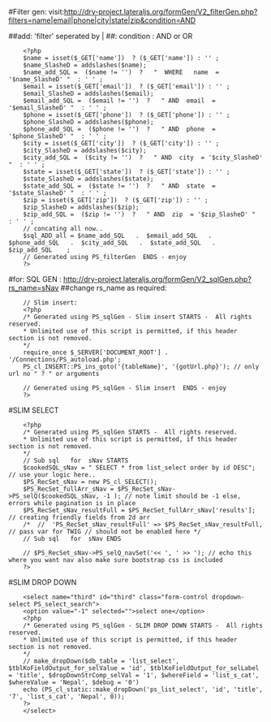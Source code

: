 #Filter gen: 
visit:http://dry-project.lateraljs.org/formGen/V2_filterGen.php?filters=name|email|phone|city|state|zip&condition=AND

##add:  'filter' seperated by |
##: condition : AND or OR

        <?php
        $name = isset($_GET['name'])  ? ($_GET['name']) : '' ;
        $name_SlasheD = addslashes($name);
        $name_add_SQL =  ($name != '')  ?   "  WHERE   name  = '$name_SlasheD' "  : ' ' ;
        $email = isset($_GET['email'])  ? ($_GET['email']) : '' ;
        $email_SlasheD = addslashes($email);
        $email_add_SQL =  ($email != '')  ?   " AND  email  = '$email_SlasheD' "  : ' ' ;
        $phone = isset($_GET['phone'])  ? ($_GET['phone']) : '' ;
        $phone_SlasheD = addslashes($phone);
        $phone_add_SQL =  ($phone != '')  ?   " AND  phone  = '$phone_SlasheD' "  : ' ' ;
        $city = isset($_GET['city'])  ? ($_GET['city']) : '' ;
        $city_SlasheD = addslashes($city);
        $city_add_SQL =  ($city != '')  ?   " AND  city  = '$city_SlasheD' "  : ' ' ;
        $state = isset($_GET['state'])  ? ($_GET['state']) : '' ;
        $state_SlasheD = addslashes($state);
        $state_add_SQL =  ($state != '')  ?   " AND  state  = '$state_SlasheD' "  : ' ' ;
        $zip = isset($_GET['zip'])  ? ($_GET['zip']) : '' ;
        $zip_SlasheD = addslashes($zip);
        $zip_add_SQL =  ($zip != '')  ?   " AND  zip  = '$zip_SlasheD' "  : ' ' ;
        // concating all now..
        $sql_ADD_all = $name_add_SQL   .  $email_add_SQL   .  $phone_add_SQL   .  $city_add_SQL   .  $state_add_SQL   .  $zip_add_SQL    ;
        // Generated using PS_filterGen  ENDS - enjoy
        ?>


#for: SQL GEN : http://dry-project.lateraljs.org/formGen/V2_sqlGen.php?rs_name=sNav
##change rs_name as required: 

        // Slim insert:
        <?php
        /* Generated using PS_sqlGen - Slim insert STARTS -  All rights reserved.
        * Unlimited use of this script is permitted, if this header section is not removed.
        */
        require_once $_SERVER['DOCUMENT_ROOT'] . '/Connections/PS_autoload.php';
        PS_cl_INSERT::PS_ins_goto('{tableName}', '{gotUrl.php}'); // only url no " ? " or arguments

        // Generated using PS_sqlGen - Slim insert  ENDS - enjoy
        ?>


#SLIM SELECT

        <?php
        /* Generated using PS_sqlGen STARTS -  All rights reserved.
        * Unlimited use of this script is permitted, if this header section is not removed.
        */
        // Sub sql   for  sNav STARTS
        $cookedSQL_sNav = " SELECT * from list_select order by id DESC"; // use your logic here..
        $PS_RecSet_sNav = new PS_cl_SELECT();
        $PS_RecSet_fullArr_sNav = $PS_RecSet_sNav->PS_selQ($cookedSQL_sNav, -1 ); // note limit should be -1 else, errors while pagination is in place
        $PS_RecSet_sNav_resultFull = $PS_RecSet_fullArr_sNav['results']; // creating friendly fields from 2d arr
        /*  //  'PS_RecSet_sNav_resultFull' => $PS_RecSet_sNav_resultFull,  // pass var for TWIG // should not be enabled here */
        // Sub sql   for  sNav ENDS

        // $PS_RecSet_sNav->PS_selQ_navSet('<< ', ' >> '); // echo this where you want nav also make sure bootstrap css is included
        ?>


#SLIM DROP DOWN

        <select name="third" id="third" class="form-control dropdown-select PS_select_search">
        <option value="-1" selected="">select one</option>
        <?php
        /* Generated using PS_sqlGen - SLIM DROP DOWN STARTS -  All rights reserved.
        * Unlimited use of this script is permitted, if this header section is not removed.
        */
        // make_dropDown($db_table = 'list_select', $tblKoFieldOutput_for_selValue = 'id', $tblKoFieldOutput_for_selLabel = 'title', $dropDownStrComp_selVal = '1', $whereField = 'list_s_cat', $whereValue = 'Nepal', $debug = '0')
        echo (PS_cl_static::make_dropDown('ps_list_select', 'id', 'title', '7', 'list_s_cat', 'Nepal', 0));
        ?>
        </select>


